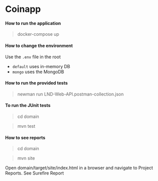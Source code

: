 # Coinapp 

#### How to run the application
> docker-compose up

#### How to change the environment
Use the `.env` file in the root
- `default` uses in-memory DB
- `mongo` uses the MongoDB

#### How to run the provided tests 
> newman run LND-Web-API.postman-collection.json

#### To run the JUnit tests
> cd domain

> mvn test

#### How to see reports
> cd domain

> mvn site

Open domain/target/site/index.html in a browser and navigate to Project Reports. See Surefire Report